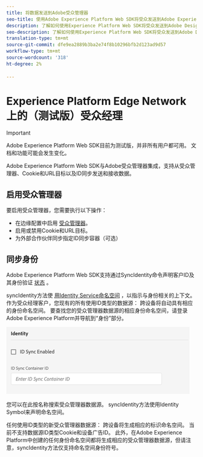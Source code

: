 ```yaml
---
title: 将数据发送到Adobe受众管理器
seo-title: 使用Adobe Experience Platform Web SDK将受众发送到Adobe Experience Manager
description: 了解如何使用Experience Platform Web SDK将受众发送到Adobe Design Manager
seo-description: 了解如何使用Experience Platform Web SDK将受众发送到Adobe Design Manager
translation-type: tm+mt
source-git-commit: dfe9ea2889b3ba2e74f8b10296bfb2d123ad9d57
workflow-type: tm+mt
source-wordcount: '318'
ht-degree: 2%

---
```



# Experience Platform Edge Network上的（测试版）受众经理

>[!IMPORTANT]
>
>Adobe Experience Platform Web SDK目前为测试版，并非所有用户都可用。 文档和功能可能会发生变化。

Adobe Experience Platform Web SDK与Adobe受众管理器集成，支持从受众管理器、Cookie和URL目标以及ID同步发送和接收数据。

## 启用受众管理器

要启用受众管理器，您需要执行以下操作：

- 在边缘配置中启用 [受众管理器](../../fundamentals/edge-configuration.md)。
- 启用或禁用Cookie和URL目标。
- 为外部合作伙伴同步指定ID同步容器（可选）

## 同步身份

Adobe Experience Platform Web SDK支持通过SyncIdentity命令声明客户ID及其身份验证 [状态](../../fundamentals/identity.md) 。

syncIdentity方法使 [用Identity Service命名空间](../../../identity/../identity-service/namespaces.md) ，以指示与身份相关的上下文。 作为受众经理客户，您现有的所有使用ID类型的数据源： 跨设备将自动具有相应的身份命名空间。 要查找您的受众管理器数据源的相应身份命名空间，请登录Adobe Experience Platform并导航到“身份”部分。

![视图命名空间UI](../../../assets/edge_configuration_identity.png)

您可以在此按名称搜索受众管理器数据源。 syncIdentity方法使用Identity Symbol来声明命名空间。

任何使用ID类型的新受众管理器数据源： 跨设备将生成相应的标识命名空间。 当前不支持数据源ID类型Cookie和设备广告ID。 此外，在Adobe Experience Platform中创建的任何身份命名空间都将生成相应的受众管理器数据源，但请注意，syncIdentity方法仅支持命名空间身份符号。
